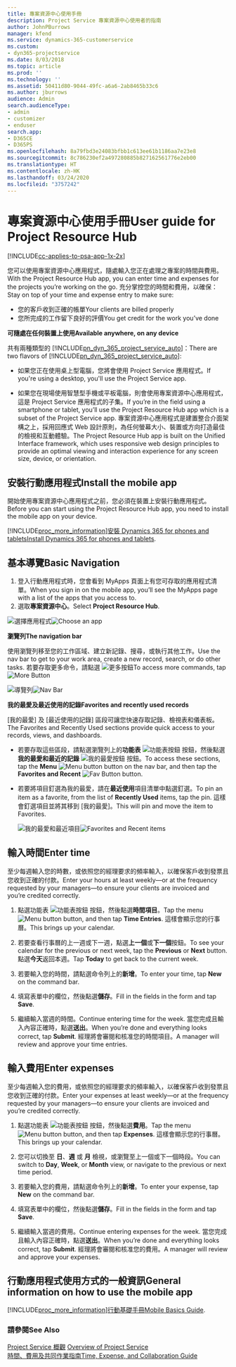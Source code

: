 ```yaml
---
title: 專案資源中心使用手冊
description: Project Service 專案資源中心使用者的指南
author: JohnPBurrows
manager: kfend
ms.service: dynamics-365-customerservice
ms.custom:
- dyn365-projectservice
ms.date: 8/03/2018
ms.topic: article
ms.prod: ''
ms.technology: ''
ms.assetid: 50411d80-9044-49fc-a6a6-2ab8465b33c6
ms.author: jburrows
audience: Admin
search.audienceType:
- admin
- customizer
- enduser
search.app:
- D365CE
- D365PS
ms.openlocfilehash: 8a79fbd3e24083bfbb1c613ee61b1186aa7e23e8
ms.sourcegitcommit: 8c786230ef2a497280885b827162561776e2eb00
ms.translationtype: HT
ms.contentlocale: zh-HK
ms.lasthandoff: 03/24/2020
ms.locfileid: "3757242"
---
```

# <a name="user-guide-for-project-resource-hub"></a><span data-ttu-id="11b03-103">專案資源中心使用手冊</span><span class="sxs-lookup"><span data-stu-id="11b03-103">User guide for Project Resource Hub</span></span>

[!INCLUDE[cc-applies-to-psa-app-1x-2x](../includes/cc-applies-to-psa-app-1x-2x.md)]

<span data-ttu-id="11b03-104">您可以使用專案資源中心應用程式，隨處輸入您正在處理之專案的時間與費用。</span><span class="sxs-lookup"><span data-stu-id="11b03-104">With the Project Resource Hub app, you can enter time and expenses for the projects you’re working on the go.</span></span> <span data-ttu-id="11b03-105">充分掌控您的時間和費用，以確保：</span><span class="sxs-lookup"><span data-stu-id="11b03-105">Stay on top of your time and expense entry to make sure:</span></span>

- <span data-ttu-id="11b03-106">您的客戶收到正確的帳單</span><span class="sxs-lookup"><span data-stu-id="11b03-106">Your clients are billed properly</span></span>
- <span data-ttu-id="11b03-107">您所完成的工作留下良好的評價</span><span class="sxs-lookup"><span data-stu-id="11b03-107">You get credit for the work you’ve done</span></span>

<span data-ttu-id="11b03-108">**可隨處在任何裝置上使用**</span><span class="sxs-lookup"><span data-stu-id="11b03-108">**Available anywhere, on any device**</span></span>

<span data-ttu-id="11b03-109">共有兩種類型的 [!INCLUDE[pn_dyn_365_project_service_auto](../includes/pn-dyn-365-project-service-auto.md)]：</span><span class="sxs-lookup"><span data-stu-id="11b03-109">There are two flavors of [!INCLUDE[pn_dyn_365_project_service_auto](../includes/pn-dyn-365-project-service-auto.md)]:</span></span> 

- <span data-ttu-id="11b03-110">如果您正在使用桌上型電腦，您將會使用 Project Service 應用程式。</span><span class="sxs-lookup"><span data-stu-id="11b03-110">If you're using a desktop, you'll use the Project Service app.</span></span> 

- <span data-ttu-id="11b03-111">如果您在現場使用智慧型手機或平板電腦，則會使用專案資源中心應用程式，這是 Project Service 應用程式的子集。</span><span class="sxs-lookup"><span data-stu-id="11b03-111">If you’re in the field using a smartphone or tablet, you’ll use the Project Resource Hub app which is a subset of the Project Service  app.</span></span> <span data-ttu-id="11b03-112">專案資源中心應用程式是建置整合介面架構之上，採用回應式 Web 設計原則，為任何螢幕大小、裝置或方向打造最佳的檢視和互動體驗。</span><span class="sxs-lookup"><span data-stu-id="11b03-112">The Project Resource Hub app is built on the Unified Interface framework, which uses responsive web design principles to provide an optimal viewing and interaction experience for any screen size, device, or orientation.</span></span> 


## <a name="install-the-mobile-app"></a><span data-ttu-id="11b03-113">安裝行動應用程式</span><span class="sxs-lookup"><span data-stu-id="11b03-113">Install the mobile app</span></span>
<span data-ttu-id="11b03-114">開始使用專案資源中心應用程式之前，您必須在裝置上安裝行動應用程式。</span><span class="sxs-lookup"><span data-stu-id="11b03-114">Before you can start using the Project Resource Hub app, you need to install the mobile app on your device.</span></span> 

[!INCLUDE[proc_more_information](../includes/proc-more-information.md)]<span data-ttu-id="11b03-115">[安裝 Dynamics 365 for phones and tablets](../mobile-app/install-dynamics-365-for-phones-and-tablets.md)</span><span class="sxs-lookup"><span data-stu-id="11b03-115">[Install Dynamics 365 for phones and tablets](../mobile-app/install-dynamics-365-for-phones-and-tablets.md).</span></span>

## <a name="basic-navigation"></a><span data-ttu-id="11b03-116">基本導覽</span><span class="sxs-lookup"><span data-stu-id="11b03-116">Basic Navigation</span></span>
1.  <span data-ttu-id="11b03-117">登入行動應用程式時，您會看到 MyApps 頁面上有您可存取的應用程式清單。</span><span class="sxs-lookup"><span data-stu-id="11b03-117">When you sign in on the mobile app, you’ll see the MyApps page with a list of the apps that you access to.</span></span> 
2.  <span data-ttu-id="11b03-118">選取**專案資源中心**。</span><span class="sxs-lookup"><span data-stu-id="11b03-118">Select **Project Resource Hub**.</span></span>

<span data-ttu-id="11b03-119">![選擇應用程式](media/chooseApp_1.png "選擇應用程式")</span><span class="sxs-lookup"><span data-stu-id="11b03-119">![Choose an app](media/chooseApp_1.png "Choose an app")</span></span>

<span data-ttu-id="11b03-120">**瀏覽列**</span><span class="sxs-lookup"><span data-stu-id="11b03-120">**The navigation bar**</span></span>

<span data-ttu-id="11b03-121">使用瀏覽列移至您的工作區域、建立新記錄、搜尋，或執行其他工作。</span><span class="sxs-lookup"><span data-stu-id="11b03-121">Use the nav bar to get to your work area, create a new record, search, or do other tasks.</span></span> <span data-ttu-id="11b03-122">若要存取更多命令，請點選 ![更多按鈕](media/MoreButton.png "更多按鈕")</span><span class="sxs-lookup"><span data-stu-id="11b03-122">To access more commands, tap ![More Button](media/MoreButton.png "More Button")</span></span>

<span data-ttu-id="11b03-123">![導覽列](media/NavBar_2.png "導覽列")</span><span class="sxs-lookup"><span data-stu-id="11b03-123">![Nav Bar](media/NavBar_2.png "Nav Bar")</span></span>

<span data-ttu-id="11b03-124">**我的最愛及最近使用的記錄**</span><span class="sxs-lookup"><span data-stu-id="11b03-124">**Favorites and recently used records**</span></span>

<span data-ttu-id="11b03-125">[我的最愛] 及 [最近使用的記錄] 區段可讓您快速存取記錄、檢視表和儀表板。</span><span class="sxs-lookup"><span data-stu-id="11b03-125">The Favorites and Recently Used sections provide quick access to your records, views, and dashboards.</span></span> 

- <span data-ttu-id="11b03-126">若要存取這些區段，請點選瀏覽列上的**功能表** ![功能表按鈕](media/MenuButton.png "選單鍵") 按鈕，然後點選**我的最愛和最近的記錄** ![我的最愛按鈕](media/FavButton.png "Fav 按鈕") 按鈕。</span><span class="sxs-lookup"><span data-stu-id="11b03-126">To access these sections, tap the **Menu** ![Menu button](media/MenuButton.png "Menu button") button on the nav bar, and then tap the **Favorites and Recent** ![Fav Button](media/FavButton.png "Fav Button") button.</span></span>

- <span data-ttu-id="11b03-127">若要將項目釘選為我的最愛，請在**最近使用**項目清單中點選釘選。</span><span class="sxs-lookup"><span data-stu-id="11b03-127">To pin an item as a favorite, from the list of **Recently Used** items, tap the pin.</span></span> <span data-ttu-id="11b03-128">這樣會釘選項目並將其移到 [我的最愛]。</span><span class="sxs-lookup"><span data-stu-id="11b03-128">This will pin and move the item to Favorites.</span></span>

  <span data-ttu-id="11b03-129">![我的最愛和最近項目](media/Favs_3.png "我的最愛和最近項目")</span><span class="sxs-lookup"><span data-stu-id="11b03-129">![Favorites and Recent items](media/Favs_3.png "Favorites and Recent items")</span></span>
 
## <a name="enter-time"></a><span data-ttu-id="11b03-130">輸入時間</span><span class="sxs-lookup"><span data-stu-id="11b03-130">Enter time</span></span>
<span data-ttu-id="11b03-131">至少每週輸入您的時數，或依照您的經理要求的頻率輸入，以確保客戶收到發票且您收到正確的付款。</span><span class="sxs-lookup"><span data-stu-id="11b03-131">Enter your hours at least weekly—or at the frequency requested by your managers—to ensure your clients are invoiced and you’re credited correctly.</span></span>

1. <span data-ttu-id="11b03-132">點選功能表 ![功能表按鈕](media/MenuButton.png "選單鍵") 按鈕，然後點選**時間項目**。</span><span class="sxs-lookup"><span data-stu-id="11b03-132">Tap the menu ![Menu button](media/MenuButton.png "Menu button") button, and then tap **Time Entries**.</span></span> <span data-ttu-id="11b03-133">這樣會顯示您的行事曆。</span><span class="sxs-lookup"><span data-stu-id="11b03-133">This brings up your calendar.</span></span>

2. <span data-ttu-id="11b03-134">若要查看行事曆的上一週或下一週，點選**上一個**或**下一個**按鈕。</span><span class="sxs-lookup"><span data-stu-id="11b03-134">To see your calendar for the previous or next week, tap the **Previous** or **Next** button.</span></span> <span data-ttu-id="11b03-135">點選**今天**返回本週。</span><span class="sxs-lookup"><span data-stu-id="11b03-135">Tap **Today** to get back to the current week.</span></span>

3. <span data-ttu-id="11b03-136">若要輸入您的時間，請點選命令列上的**新增**。</span><span class="sxs-lookup"><span data-stu-id="11b03-136">To enter your time, tap **New** on the command bar.</span></span> 

4. <span data-ttu-id="11b03-137">填寫表單中的欄位，然後點選**儲存**。</span><span class="sxs-lookup"><span data-stu-id="11b03-137">Fill in the fields in the form and tap **Save**.</span></span>

5. <span data-ttu-id="11b03-138">繼續輸入當週的時間。</span><span class="sxs-lookup"><span data-stu-id="11b03-138">Continue entering time for the week.</span></span> <span data-ttu-id="11b03-139">當您完成且輸入內容正確時，點選**送出**。</span><span class="sxs-lookup"><span data-stu-id="11b03-139">When you’re done and everything looks correct, tap **Submit**.</span></span> <span data-ttu-id="11b03-140">經理將會審閱和核准您的時間項目。</span><span class="sxs-lookup"><span data-stu-id="11b03-140">A manager will review and approve your time entries.</span></span>

## <a name="enter-expenses"></a><span data-ttu-id="11b03-141">輸入費用</span><span class="sxs-lookup"><span data-stu-id="11b03-141">Enter expenses</span></span> 
<span data-ttu-id="11b03-142">至少每週輸入您的費用，或依照您的經理要求的頻率輸入，以確保客戶收到發票且您收到正確的付款。</span><span class="sxs-lookup"><span data-stu-id="11b03-142">Enter your expenses at least weekly—or at the frequency requested by your managers—to ensure your clients are invoiced and you’re credited correctly.</span></span>

1. <span data-ttu-id="11b03-143">點選功能表 ![功能表按鈕](media/MenuButton.png "選單鍵") 按鈕，然後點選**費用**。</span><span class="sxs-lookup"><span data-stu-id="11b03-143">Tap the menu ![Menu button](media/MenuButton.png "Menu button") button, and then tap **Expenses**.</span></span> <span data-ttu-id="11b03-144">這樣會顯示您的行事曆。</span><span class="sxs-lookup"><span data-stu-id="11b03-144">This brings up your calendar.</span></span>

2. <span data-ttu-id="11b03-145">您可以切換至 **日**、**週** 或 **月** 檢視，或瀏覽至上一個或下一個時段。</span><span class="sxs-lookup"><span data-stu-id="11b03-145">You can switch to **Day**, **Week**, or **Month** view, or navigate to the previous or next time period.</span></span> 

3. <span data-ttu-id="11b03-146">若要輸入您的費用，請點選命令列上的**新增**。</span><span class="sxs-lookup"><span data-stu-id="11b03-146">To enter your expense, tap **New** on the command bar.</span></span> 

4. <span data-ttu-id="11b03-147">填寫表單中的欄位，然後點選**儲存**。</span><span class="sxs-lookup"><span data-stu-id="11b03-147">Fill in the fields in the form and tap **Save**.</span></span>

5. <span data-ttu-id="11b03-148">繼續輸入當週的費用。</span><span class="sxs-lookup"><span data-stu-id="11b03-148">Continue entering expenses for the week.</span></span> <span data-ttu-id="11b03-149">當您完成且輸入內容正確時，點選**送出**。</span><span class="sxs-lookup"><span data-stu-id="11b03-149">When you’re done and everything looks correct, tap **Submit**.</span></span> <span data-ttu-id="11b03-150">經理將會審閱和核准您的費用。</span><span class="sxs-lookup"><span data-stu-id="11b03-150">A manager will review and approve your expenses.</span></span>

## <a name="general-information-on-how-to-use-the-mobile-app"></a><span data-ttu-id="11b03-151">行動應用程式使用方式的一般資訊</span><span class="sxs-lookup"><span data-stu-id="11b03-151">General information on how to use the mobile app</span></span> 
[!INCLUDE[proc_more_information](../includes/proc-more-information.md)]<span data-ttu-id="11b03-152">[行動基礎手冊](../mobile-app/dynamics-365-phones-tablets-users-guide.md)</span><span class="sxs-lookup"><span data-stu-id="11b03-152">[Mobile Basics Guide](../mobile-app/dynamics-365-phones-tablets-users-guide.md).</span></span>

### <a name="see-also"></a><span data-ttu-id="11b03-153">請參閱</span><span class="sxs-lookup"><span data-stu-id="11b03-153">See Also</span></span>  
 <span data-ttu-id="11b03-154">[Project Service 概觀](../project-service/overview.md) </span><span class="sxs-lookup"><span data-stu-id="11b03-154">[Overview of Project Service](../project-service/overview.md) </span></span>  
 [<span data-ttu-id="11b03-155">時間、費用及共同作業指南</span><span class="sxs-lookup"><span data-stu-id="11b03-155">Time, Expense, and Collaboration Guide</span></span>](../project-service/time-expense-collaboration-guide.md)   
 
